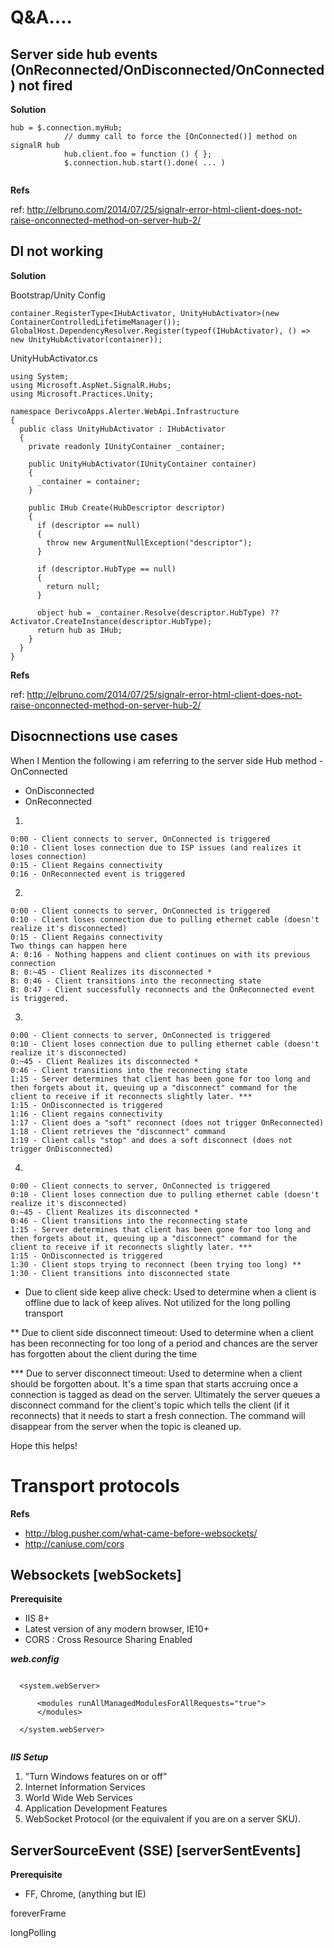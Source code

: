Q&A....
===

Server side hub events (OnReconnected/OnDisconnected/OnConnected) not fired
---------------------------------------------------------------------------

**Solution**

```
hub = $.connection.myHub;
            // dummy call to force the [OnConnected()] method on signalR hub
            hub.client.foo = function () { };
            $.connection.hub.start().done( ... )
            
```
**Refs**

ref: http://elbruno.com/2014/07/25/signalr-error-html-client-does-not-raise-onconnected-method-on-server-hub-2/


DI not working
--------------

**Solution**



Bootstrap/Unity Config

```
container.RegisterType<IHubActivator, UnityHubActivator>(new ContainerControlledLifetimeManager());
GlobalHost.DependencyResolver.Register(typeof(IHubActivator), () => new UnityHubActivator(container));
```

UnityHubActivator.cs
```
using System;
using Microsoft.AspNet.SignalR.Hubs;
using Microsoft.Practices.Unity;

namespace DerivcoApps.Alerter.WebApi.Infrastructure
{
  public class UnityHubActivator : IHubActivator
  {
    private readonly IUnityContainer _container;

    public UnityHubActivator(IUnityContainer container)
    {
      _container = container;
    }

    public IHub Create(HubDescriptor descriptor)
    {
      if (descriptor == null)
      {
        throw new ArgumentNullException("descriptor");
      }

      if (descriptor.HubType == null)
      {
        return null;
      }

      object hub = _container.Resolve(descriptor.HubType) ?? Activator.CreateInstance(descriptor.HubType);
      return hub as IHub;
    }
  }
}
```





**Refs**

ref: http://elbruno.com/2014/07/25/signalr-error-html-client-does-not-raise-onconnected-method-on-server-hub-2/


Disocnnections use cases
------------------------



When I Mention the following i am referring to the server side Hub method - OnConnected
- OnDisconnected
- OnReconnected

1)

```
0:00 - Client connects to server, OnConnected is triggered
0:10 - Client loses connection due to ISP issues (and realizes it loses connection)
0:15 - Client Regains connectivity
0:16 - OnReconnected event is triggered
```

2)
```
0:00 - Client connects to server, OnConnected is triggered
0:10 - Client loses connection due to pulling ethernet cable (doesn't realize it's disconnected)
0:15 - Client Regains connectivity
Two things can happen here
A: 0:16 - Nothing happens and client continues on with its previous connection
B: 0:~45 - Client Realizes its disconnected *
B: 0:46 - Client transitions into the reconnecting state
B: 0:47 - Client successfully reconnects and the OnReconnected event is triggered.
```
3)
```
0:00 - Client connects to server, OnConnected is triggered
0:10 - Client loses connection due to pulling ethernet cable (doesn't realize it's disconnected)
0:~45 - Client Realizes its disconnected *
0:46 - Client transitions into the reconnecting state
1:15 - Server determines that client has been gone for too long and then forgets about it, queuing up a "disconnect" command for the client to receive if it reconnects slightly later. ***
1:15 - OnDisconnected is triggered
1:16 - Client regains connectivity
1:17 - Client does a "soft" reconnect (does not trigger OnReconnected)
1:18 - Client retrieves the "disconnect" command
1:19 - Client calls "stop" and does a soft disconnect (does not trigger OnDisconnected)
```
4)
```
0:00 - Client connects to server, OnConnected is triggered
0:10 - Client loses connection due to pulling ethernet cable (doesn't realize it's disconnected)
0:~45 - Client Realizes its disconnected *
0:46 - Client transitions into the reconnecting state
1:15 - Server determines that client has been gone for too long and then forgets about it, queuing up a "disconnect" command for the client to receive if it reconnects slightly later. ***
1:15 - OnDisconnected is triggered
1:30 - Client stops trying to reconnect (been trying too long) **
1:30 - Client transitions into disconnected state
```

* Due to client side keep alive check: Used to determine when a client is offline due to lack of keep alives. Not utilized for the long polling transport

** Due to client side disconnect timeout: Used to determine when a client has been reconnecting for too long of a period and chances are the server has forgotten about the client during the time

*** Due to server disconnect timeout: Used to determine when a client should be forgotten about. It's a time span that starts accruing once a connection is tagged as dead on the server. Ultimately the server queues a disconnect command for the client's topic which tells the client (if it reconnects) that it needs to start a fresh connection. The command will disappear from the server when the topic is cleaned up.

Hope this helps!



Transport protocols
===================

**Refs**

- http://blog.pusher.com/what-came-before-websockets/
- http://caniuse.com/cors


Websockets [webSockets]
-----------------------

**Prerequisite**

- IIS 8+
- Latest version of any modern browser, IE10+
- CORS : Cross Resource Sharing Enabled

***web.config***

```

  <system.webServer>

      <modules runAllManagedModulesForAllRequests="true">
      </modules>
    
  </system.webServer>
  
```

***IIS Setup***


1. "Turn Windows features on or off" 
2. Internet Information Services
3. World Wide Web Services
4. Application Development Features
5. WebSocket Protocol (or the equivalent if you are on a server SKU).


ServerSourceEvent (SSE) [serverSentEvents]
------------------------------------------

**Prerequisite**

- FF, Chrome, (anything but IE)





foreverFrame


longPolling
